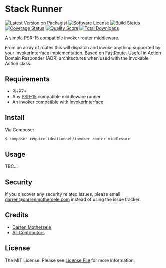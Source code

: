 # Stack Runner

[![Latest Version on Packagist][ico-version]][link-packagist]
[![Software License][ico-license]](LICENSE.md)
[![Build Status][ico-travis]][link-travis]
[![Coverage Status][ico-scrutinizer]][link-scrutinizer]
[![Quality Score][ico-code-quality]][link-code-quality]
[![Total Downloads][ico-downloads]][link-downloads]

A simple PSR-15 compatible invoker router middleware. 

From an array of routes this will dispatch and invoke anything 
supported by your InvokerInterface implementation.
Based on [FastRoute](https://github.com/nikic/FastRoute).
Useful in Action Domain Responder (ADR) architectures when 
used with the invokable Action class.


## Requirements

 * PHP7+
 * Any [PSR-15](https://github.com/http-interop/http-middleware) compatible middleware runner
 * An invoker compatible with [InvokerInterface](https://github.com/PHP-DI/Invoker/blob/master/src/InvokerInterface.php)

## Install

Via Composer

```bash
$ composer require ideationnet/invoker-router-middleware
```

## Usage

TBC...



## Security

If you discover any security related issues, please email
darren@darrenmothersele.com instead of using the issue tracker.


## Credits

- [Darren Mothersele](http://www.darrenmothersele.com)
- [All Contributors](../../contributors)

## License

The MIT License. Please see [License File](License.md) for more information.

[ico-version]: https://img.shields.io/packagist/v/ideationnet/invoker-router-middleware.svg?style=flat-square
[ico-license]: https://img.shields.io/badge/license-MIT-brightgreen.svg?style=flat-square
[ico-travis]: https://img.shields.io/travis/ideationnet/invoker-router-middleware/master.svg?style=flat-square
[ico-scrutinizer]: https://img.shields.io/scrutinizer/coverage/g/ideationnet/invoker-router-middleware.svg?style=flat-square
[ico-code-quality]: https://img.shields.io/scrutinizer/g/ideationnet/invoker-router-middleware.svg?style=flat-square
[ico-packagist]: https://img.shields.io/packagist/v/ideationnet/invoker-router-middleware.svg?style=flat-square
[ico-downloads]: https://img.shields.io/packagist/dt/ideationnet/invoker-router-middleware.svg?style=flat-square

[link-packagist]: https://packagist.org/packages/ideationnet/invoker-router-middleware
[link-travis]: https://travis-ci.org/ideationnet/invoker-router-middleware
[link-scrutinizer]: https://scrutinizer-ci.com/g/ideationnet/invoker-router-middleware/code-structure
[link-code-quality]: https://scrutinizer-ci.com/g/ideationnet/invoker-router-middleware
[link-downloads]: https://packagist.org/packages/ideationnet/invoker-router-middleware
[link-author]: https://github.com/darrenmothersele
[link-contributors]: ../../contributors
